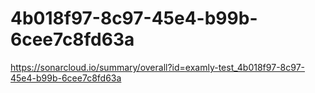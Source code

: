 # 4b018f97-8c97-45e4-b99b-6cee7c8fd63a
https://sonarcloud.io/summary/overall?id=examly-test_4b018f97-8c97-45e4-b99b-6cee7c8fd63a

